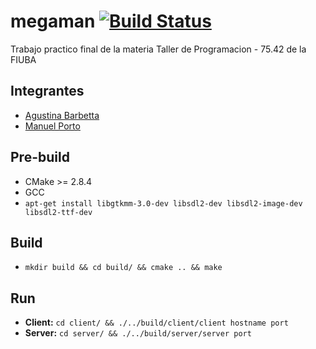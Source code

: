 # megaman [![Build Status](https://travis-ci.org/manuporto/megaman.svg?branch=master)](https://travis-ci.org/manuporto/megaman)
Trabajo practico final de la materia Taller de Programacion - 75.42 de la FIUBA

## Integrantes
* [Agustina Barbetta](https://github.com/abrden)
* [Manuel Porto](https://github.com/manuporto)

## Pre-build
* CMake >= 2.8.4
* GCC
* `apt-get install libgtkmm-3.0-dev libsdl2-dev libsdl2-image-dev libsdl2-ttf-dev`

## Build
* `mkdir build && cd build/ && cmake .. && make`

## Run
* **Client:** `cd client/ && ./../build/client/client hostname port`
* **Server:** `cd server/ && ./../build/server/server port`
